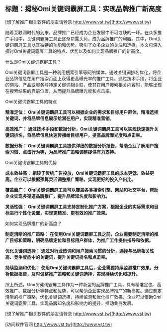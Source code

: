 ## **标题：揭秘Omi关键词霸屏工具：实现品牌推广新高度**

[想了解推广相关软件的朋友请登录 http://www.vst.tw](http://www.vst.tw)

随着互联网时代的到来，品牌推广已经成为企业发展中不可或缺的一环。在众多推广手段中，关键词霸屏工具正逐渐崭露头角，成为品牌推广的利器。其中，Omi关键词霸屏工具以其独特的功能和优势，吸引了众多企业的关注和选择。本文将深入探讨Omi关键词霸屏工具的特点、优势以及如何实现品牌推广的新高度。

什么是Omi关键词霸屏工具？

Omi关键词霸屏工具是一种利用搜索引擎等网络媒体，通过关键词排名优化，将企业品牌信息在用户搜索页面上获得更高曝光率的推广工具。通过技术手段，将企业的网站、产品或服务与特定关键词相关联，使其在用户搜索相关内容时，能够出现在搜索结果的靠前位置，从而提升品牌曝光度和点击率。

Omi关键词霸屏工具的特点

**精准定位： Omi关键词霸屏工具可以根据企业的需求和目标用户群体，精准选择关键词，并将品牌信息展示给潜在用户，实现精准营销。**

**高效推广： 通过技术手段和数据分析，Omi关键词霸屏工具可以实现快速提升关键词排名，将品牌信息快速传播给目标用户，提高品牌曝光度和点击率。**

**数据分析： Omi关键词霸屏工具提供详细的数据分析报告，帮助企业了解用户搜索习惯、点击行为等，为品牌推广策略调整提供有力支持。**

Omi关键词霸屏工具的优势

**成本效益高： 相较于传统广告投放，Omi关键词霸屏工具的成本更低，效益更高。企业可以根据预算灵活调整推广策略，实现更好的投入产出比。**

**覆盖面广： Omi关键词霸屏工具可以覆盖各类搜索引擎、网站和社交平台，帮助企业实现多渠道品牌推广，提升品牌知名度和影响力。**

**灵活性强： Omi关键词霸屏工具支持定制化推广方案，根据企业的实际需求和目标进行个性化设置，实现更精准、更有效的推广效果。**

如何实现品牌推广的新高度？

**制定清晰的推广策略： 在使用Omi关键词霸屏工具之前，企业需要制定清晰的推广目标和策略，明确品牌定位和目标用户群体，为推广工作提供指导和依据。**

**优化关键词选择： 通过对行业热词和用户搜索习惯的分析，选择与品牌相关性高、竞争度适中的关键词，提升关键词排名和点击率。**

**持续监测和优化： 使用Omi关键词霸屏工具后，企业需要持续监测推广效果，分析数据报告，及时调整推广策略和关键词选择，实现持续优化和提升。**

综上所述，Omi关键词霸屏工具作为一种新型的品牌推广工具，具有精准定位、高效推广、数据分析等特点和优势，可以帮助企业实现品牌推广的新高度。通过制定清晰的推广策略，优化关键词选择，持续监测和优化推广效果，企业可以借助Omi关键词霸屏工具，实现品牌知名度和影响力的提升，推动业务发展。

[想了解推广相关软件的朋友请登录 http://www.vst.tw](http://www.vst.tw)


[访问软件官网 http://www.vst.tw](http://www.vst.tw)
